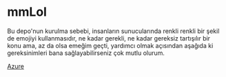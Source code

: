 # mmLol

Bu depo'nun kurulma sebebi, insanların sunucularında renkli renkli bir şekil de emojiyi kullanmasıdır, ne kadar gerekli, ne kadar gereksiz tartışılır bir konu ama, az da olsa emeğim geçti, yardımcı olmak açısından aşağıda ki gereksinimleri bana sağlayabilirseniz çok mutlu olurum.

[Azure](https://discord.gg/hgh7qgZ) 
